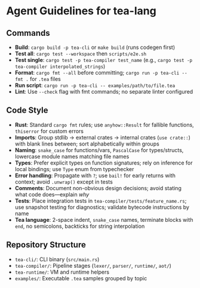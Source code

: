 # Agent Guidelines for tea-lang

## Commands
- **Build**: `cargo build -p tea-cli` or `make build` (runs codegen first)
- **Test all**: `cargo test --workspace` then `scripts/e2e.sh`
- **Test single**: `cargo test -p tea-compiler test_name` (e.g., `cargo test -p tea-compiler interpolated_strings`)
- **Format**: `cargo fmt --all` before committing; `cargo run -p tea-cli -- fmt .` for `.tea` files
- **Run script**: `cargo run -p tea-cli -- examples/path/to/file.tea`
- **Lint**: Use `--check` flag with fmt commands; no separate linter configured

## Code Style
- **Rust**: Standard `cargo fmt` rules; use `anyhow::Result` for fallible functions, `thiserror` for custom errors
- **Imports**: Group stdlib → external crates → internal crates (`use crate::`) with blank lines between; sort alphabetically within groups
- **Naming**: `snake_case` for functions/vars, `PascalCase` for types/structs, lowercase module names matching file names
- **Types**: Prefer explicit types on function signatures; rely on inference for local bindings; use `Type` enum from typechecker
- **Error handling**: Propagate with `?`; use `bail!` for early returns with context; avoid `.unwrap()` except in tests
- **Comments**: Document non-obvious design decisions; avoid stating what code does—explain *why*
- **Tests**: Place integration tests in `tea-compiler/tests/feature_name.rs`; use snapshot testing for diagnostics; validate bytecode instructions by name
- **Tea language**: 2-space indent, `snake_case` names, terminate blocks with `end`, no semicolons, backticks for string interpolation

## Repository Structure
- `tea-cli/`: CLI binary (`src/main.rs`)
- `tea-compiler/`: Pipeline stages (`lexer/`, `parser/`, `runtime/`, `aot/`)
- `tea-runtime/`: VM and runtime helpers
- `examples/`: Executable `.tea` samples grouped by topic
